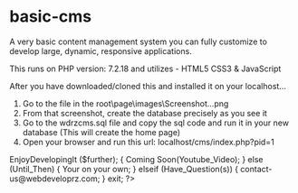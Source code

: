 # basic-cms
A very basic content management system you can fully customize to develop large, dynamic, responsive applications.

This runs on PHP version: 7.2.18 and utilizes - HTML5 CSS3 & JavaScript

After you have downloaded/cloned this and installed it on your localhost...
1) Go to the file in the root\page\images\Screenshot...png 
2) From that screenshot, create the database precisely as you see it
3) Go to the wdrzcms.sql file and copy the sql code and run it in your new database
    (This will create the home page)
4) Open your browser and run this url: localhost/cms/index.php?pid=1

<?php>
EnjoyDevelopingIt ($further); {
  Coming Soon(Youtube_Video);
} else (Until_Then) {
  Your on your own;
} elseif (Have_Question(s)) {
    contact-us@webdeveloprz.com;
}
exit;
?>
